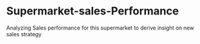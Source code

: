 # Supermarket-sales-Performance
Analyzing Sales performance for this supermarket to derive insight on new sales strategy
